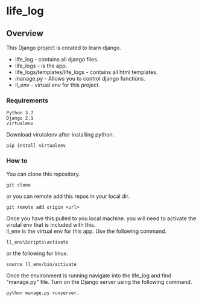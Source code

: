 # life_log

## Overview
This Django project is created to learn django. 
* life_log - contains all django files. 
* life_logs - is the app. 
* life_logs/templates/life_logs - contains all html templates. 
* manage.py - Allows you to control django functions. 
* ll_env - virtual env for this project. 


### Requirements
```
Python 3.7
Django 2.1
virtualenv
```
Download virutalenv after installing python.   
```
pip install virtualenv
```


### How to
You can clone this repository.
```
git clone
```
or you can remote add this repos in your local dir.

```
git remote add origin <url>
```

Once you have this pulled to you local machine. you will need to activate the virutal env that is included with this.   
ll_env is the virtual env for this app. Use the following command.  
```
ll_env\Scripts\activate   
```
or the following for linux. 

```
source ll_env/bin/activate
```
Once the environment is running navigate into the life_log and find "manage.py" file. Turn on the Django server using the following command. 
```
python manage.py runserver.  
```


